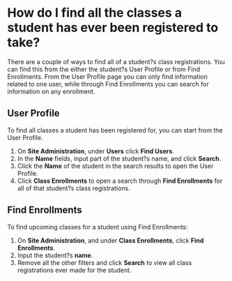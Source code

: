 # How do I find all the classes a student has ever been registered to take?

There are a couple of ways to find all of a student?s class registrations. You can find this from the either the student?s User Profile or from Find Enrollments. From the User Profile page you can only find information related to one user, while through Find Enrollments you can search for information on any enrollment.

## User Profile

To find all classes a student has been registered for, you can start from the User Profile. 

1. On **Site Administration**, under **Users** click **Find Users**. 
1. In the **Name** fields, input part of the student?s name, and click **Search**. 
1. Click the **Name** of the student in the search results to open the User Profile. 
1. Click **Class Enrollments** to open a search through **Find Enrollments** for all of that student?s class registrations.

## Find Enrollments

To find upcoming classes for a student using Find Enrollments:

1. On **Site Administration**, and under **Class Enrollments**, click **Find Enrollments**. 
1. Input the student?s **name**. 
1. Remove all the other filters and click **Search** to view all class registrations ever made for the student.